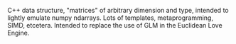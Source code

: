 C++ data structure, "matrices" of arbitrary dimension and type, intended to lightly emulate numpy ndarrays. Lots of templates, metaprogramming, SIMD, etcetera. Intended to replace the use of GLM in the Euclidean Love Engine.
